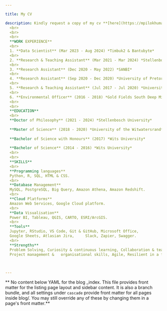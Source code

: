 ```yaml
---

title: My CV

description: Kindly request a copy of my cv **[here](https://mpilokhumalo.com/contact/)**.
  <br>
  <br>
  <br>
  **WORK EXPERIENCE**
  <br>
  1. **Data Scientist** (Mar 2023 - Aug 2024) *Timbuk2 & Bantubyte*
  <br>
  2. **Research & Teaching Assistant** (Mar 2021 - Mar 2024) *Stellenbosch University*
  <br>
  3. **Research Assistant** (Dec 2020 - May 2022) *SANBI*
  <br>
  4. **Research Assistant** (Sep 2020 - Dec 2020) *University of Pretoria* 
  <br>
  5. **Research & Teaching Assistant** (Jul 2017 - Jul 2020) *University of the Witwatersrand*
  <br>
  6. **Environmental Officer** (2016 - 2018) *Gold Fields South Deep Mine*
  <br>
  <br>
  **EDUCATION**
  <br>
  **Doctor of Philosophy** (2021 - 2024) *Stellenbosch University* 
  
  **Master of Science** (2018 - 2020) *University of the Witwatersrand*
  
  **Bachelor of Science with Honours** (2017) *Wits University*
  
  **Bachelor of Science** (2014 - 2016) *Wits University*
  <br>
  <br>
  **SKILLS**
  <br>
  **Programming languages**
  Python, R, SQL, HTML & CSS.
  <br>
  **Database Management**
  MySQL, PostgreSQL, Big Query, Amazon Athena, Amazon Redshift.
  <br>
  **Cloud Platforms**
  Amazon Web Services, Google Cloud platform.
  <br>
  **Data Visualisation**
  Power BI, Tableau, QGIS, CARTO, ESRI/ArcGIS.
  <br>
  **Tools**
  Jupyter, RStudio, VS Code, Git & GitHub, Microsoft Office, 
  Google Sheets, Atlasian Jira,     Slack, Zapier, Swagger.
  <br>
  **Strengths**
  Problem Solving, Curiosity & continuous learning, Collaboration & teamwork, Strong analytical   skills, Web Scraping, API integration, Prompt Engineering, 
  Project management &   organisational skills, Agile, Resilient in a fast-paced environment.

  
  
---
```


** No content below YAML for the blog _index. This file provides front matter for the listing page layout and sidebar content. It is also a branch bundle, and all settings under `cascade` provide front matter for all pages inside blog/. You may still override any of these by changing them in a page's front matter.**
